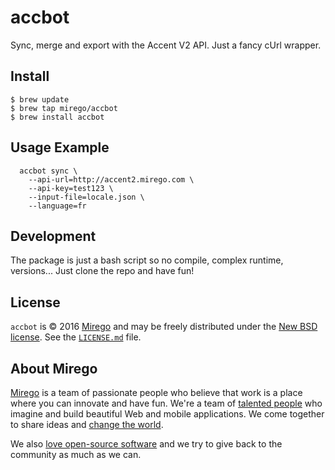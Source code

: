 # accbot

Sync, merge and export with the Accent V2 API. Just a fancy cUrl wrapper.

## Install

```
$ brew update
$ brew tap mirego/accbot
$ brew install accbot
```

## Usage Example

```
  accbot sync \
    --api-url=http://accent2.mirego.com \
    --api-key=test123 \
    --input-file=locale.json \
    --language=fr
```

## Development

The package is just a bash script so no compile, complex runtime, versions... Just clone the repo and have fun!

## License

`accbot` is © 2016 [Mirego](http://www.mirego.com) and may be freely distributed under the [New BSD license](http://opensource.org/licenses/BSD-3-Clause).  See the [`LICENSE.md`](https://github.com/mirego/aigu/blob/master/LICENSE.md) file.

## About Mirego

[Mirego](http://mirego.com) is a team of passionate people who believe that work is a place where you can innovate and have fun. We're a team of [talented people](http://life.mirego.com) who imagine and build beautiful Web and mobile applications. We come together to share ideas and [change the world](http://mirego.org).

We also [love open-source software](http://open.mirego.com) and we try to give back to the community as much as we can.
